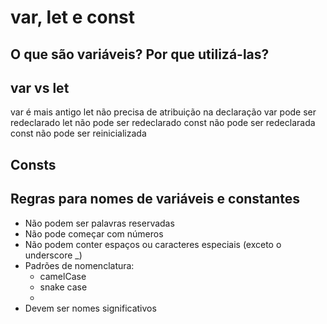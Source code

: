 <h1>var, let e const</h1>
<h2>O que são variáveis? Por que utilizá-las?</h2>

<h2>var vs let</h2>
var é mais antigo
let não precisa de atribuição na declaração
var pode ser redeclarado
let não pode ser redeclarado
const não pode ser redeclarada
const não pode ser reinicializada

<h2>Consts</h2>


<h2>Regras para nomes de variáveis e constantes</h2>
<ul>
  <li>Não podem ser palavras reservadas</li>  
  <li>Não pode começar com números</li>  
  <li>Não podem conter espaços ou caracteres especiais (exceto o underscore _)</li>

  <li>Padrões de nomenclatura:
    <ul>
      <li>camelCase</li>
      <li>snake case</li>
      <li></li>
    </ul>
  </li>

  <li>Devem ser nomes significativos</li>  
</ul>